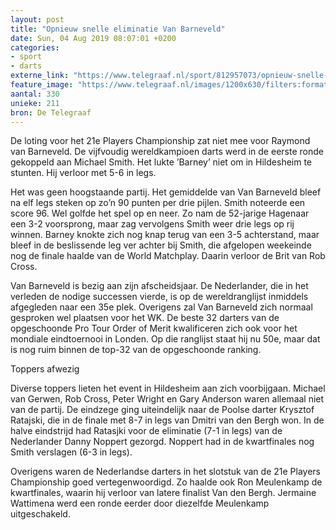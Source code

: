 ```yaml
---
layout: post
title: "Opnieuw snelle eliminatie Van Barneveld"
date: Sun, 04 Aug 2019 08:07:01 +0200
categories: 
- sport 
- darts 
externe_link: "https://www.telegraaf.nl/sport/812957073/opnieuw-snelle-eliminatie-van-barneveld"
feature_image: "https://www.telegraaf.nl/images/1200x630/filters:format(jpeg):quality(80)/cdn-kiosk-api.telegraaf.nl/143ab2fc-b67e-11e9-9c3d-02c309bc01c1.jpg"
aantal: 330
unieke: 211
bron: De Telegraaf
---
```


<p class="intro">De loting voor het 21e Players Championship zat niet mee voor Raymond van Barneveld. De vijfvoudig wereldkampioen darts werd in de eerste ronde gekoppeld aan Michael Smith. Het lukte ’Barney’ niet om in Hildesheim te stunten. Hij verloor met 5-6 in legs.</p> <p>Het was geen hoogstaande partij. Het gemiddelde van Van Barneveld bleef na elf legs steken op zo’n 90 punten per drie pijlen. Smith noteerde een score 96. Wel golfde het spel op en neer. Zo nam de 52-jarige Hagenaar een 3-2 voorsprong, maar zag vervolgens Smith weer drie legs op rij winnen. Barney knokte zich nog knap terug van een 3-5 achterstand, maar bleef in de beslissende leg ver achter bij Smith, die afgelopen weekeinde nog de finale haalde van de World Matchplay. Daarin verloor de Brit van Rob Cross.</p><p>Van Barneveld is bezig aan zijn afscheidsjaar. De Nederlander, die in het verleden de nodige successen vierde, is op de wereldranglijst inmiddels afgegleden naar een 35e plek. Overigens zal Van Barneveld zich normaal gesproken wel plaatsen voor het WK. De beste 32 darters van de opgeschoonde Pro Tour Order of Merit kwalificeren zich ook voor het mondiale eindtoernooi in Londen. Op die ranglijst staat hij nu 50e, maar dat is nog ruim binnen de top-32 van de opgeschoonde ranking.</p><p>Toppers afwezig</p><p>Diverse toppers lieten het event in Hildesheim aan zich voorbijgaan. Michael van Gerwen, Rob Cross, Peter Wright en Gary Anderson waren allemaal niet van de partij. De eindzege ging uiteindelijk naar de Poolse darter Krysztof Ratajski, die in de finale met 8-7 in legs van Dmitri van den Bergh won. In de halve eindstrijd had Ratasjki voor de eliminatie (7-1 in legs) van de Nederlander Danny Noppert gezorgd. Noppert had in de kwartfinales nog Smith verslagen (6-3 in legs).</p><p>Overigens waren de Nederlandse darters in het slotstuk van de 21e Players Championship goed vertegenwoordigd. Zo haalde ook Ron Meulenkamp de kwartfinales, waarin hij verloor van latere finalist Van den Bergh. Jermaine Wattimena werd een ronde eerder door diezelfde Meulenkamp uitgeschakeld.</p>
